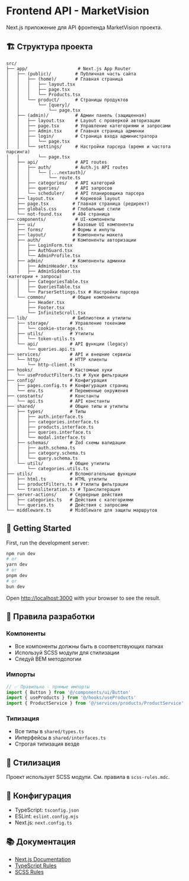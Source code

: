 # Frontend API - MarketVision

Next.js приложение для API фронтенда MarketVision проекта.

## 🏗️ Структура проекта

```
src/
├── app/                   # Next.js App Router
│   ├── (public)/         # Публичная часть сайта
│   │   ├── (home)/       # Главная страница
│   │   │   ├── layout.tsx
│   │   │   ├── page.tsx
│   │   │   └── Products.tsx
│   │   └── product/      # Страницы продуктов
│   │       └── [query]/
│   │           └── page.tsx
│   ├── (admin)/          # Админ панель (защищенная)
│   │   ├── layout.tsx    # Layout с проверкой авторизации
│   │   ├── page.tsx      # Управление категориями и запросами
│   │   ├── Admin.tsx     # Главная страница админки 
│   │   ├── login/        # Страница входа администратора
│   │   │   └── page.tsx
│   │   └── settings/     # Настройки парсера (время и частота парсинга)
│   │       └── page.tsx
│   ├── api/              # API routes
│   │   ├── auth/         # Auth.js API routes
│   │   │   └── [...nextauth]/
│   │   │       └── route.ts
│   │   ├── categories/   # API категорий
│   │   ├── queries/      # API запросов
│   │   └── scheduler/    # API планировщика парсера
│   ├── layout.tsx        # Корневой layout
│   ├── page.tsx         # Главная страница (редирект)
│   ├── globals.css      # Глобальные стили
│   └── not-found.tsx    # 404 страница
├── components/           # UI-компоненты
│   ├── ui/              # Базовые UI компоненты
│   ├── forms/           # Формы и инпуты
│   ├── layout/          # Компоненты макета
│   ├── auth/            # Компоненты авторизации
│   │   ├── LoginForm.tsx
│   │   ├── AuthGuard.tsx
│   │   └── AdminProfile.tsx
│   ├── admin/           # Компоненты админки
│   │   ├── AdminHeader.tsx
│   │   ├── AdminSidebar.tsx
(категории + запросы)
│   │   ├── CategoriesTable.tsx
│   │   ├── QueriesTable.tsx
│   │   └── ParserSettings.tsx # Настройки парсера
│   └── common/          # Общие компоненты
│       ├── Header.tsx
│       ├── Footer.tsx
│       └── InfiniteScroll.tsx
├── lib/                 # Библиотеки и утилиты
│   ├── storage/        # Управление токенами
│   │   └── cookie-storage.ts
│   ├── utils/          # Утилиты
│   │   └── token-utils.ts
│   └── api/            # API функции (legacy)
│       └── queries.api.ts
├── services/           # API и внешние сервисы
│   └── http/           # HTTP клиенты
│       └── http-client.ts
├── hooks/              # Кастомные хуки
│   └── useProductFilters.ts # Хуки фильтрации
├── config/             # Конфигурация
│   ├── pages.config.ts # Конфигурация страниц
│   └── env.ts          # Переменные окружения
├── constants/          # Константы
│   └── api.ts          # API константы
├── shared/             # Общие типы и утилиты
│   ├── types/          # Типы
│   │   ├── auth.interface.ts
│   │   ├── categories.interface.ts
│   │   ├── products.interface.ts
│   │   ├── queries.interface.ts
│   │   └── modal.interface.ts
│   ├── schemas/        # Zod схемы валидации
│   │   ├── auth.schema.ts
│   │   ├── category.schema.ts
│   │   └── query.schema.ts
│   └── utils/          # Общие утилиты
│       └── categories.utils.ts
├── utils/              # Вспомогательные функции
│   ├── html.ts         # HTML утилиты
│   ├── productFilters.ts # Утилиты фильтрации
│   └── transliteration.ts # Транслитерация
├── server-actions/     # Серверные действия
│   ├── categories.ts   # Действия с категориями
│   └── queries.ts      # Действия с запросами
└── middleware.ts       # Middleware для защиты маршрутов
```

## 🚀 Getting Started

First, run the development server:

```bash
npm run dev
# or
yarn dev
# or
pnpm dev
# or
bun dev
```

Open [http://localhost:3000](http://localhost:3000) with your browser to see the result.

## 📝 Правила разработки

### Компоненты
- Все компоненты должны быть в соответствующих папках
- Используй SCSS модули для стилизации
- Следуй BEM методологии

### Импорты
```typescript
// ✅ Правильно - прямые импорты
import { Button } from '@/components/ui/Button'
import { useProducts } from '@/hooks/useProducts'
import { ProductService } from '@/services/products/ProductService'
```

### Типизация
- Все типы в `shared/types.ts`
- Интерфейсы в `shared/interfaces.ts`
- Строгая типизация везде

## 🎨 Стилизация

Проект использует SCSS модули. См. правила в `scss-rules.mdc`.

## 🔧 Конфигурация

- TypeScript: `tsconfig.json`
- ESLint: `eslint.config.mjs`
- Next.js: `next.config.ts`

## 📚 Документация

- [Next.js Documentation](https://nextjs.org/docs)
- [TypeScript Rules](typescript-rules.mdc)
- [SCSS Rules](scss-rules.mdc)